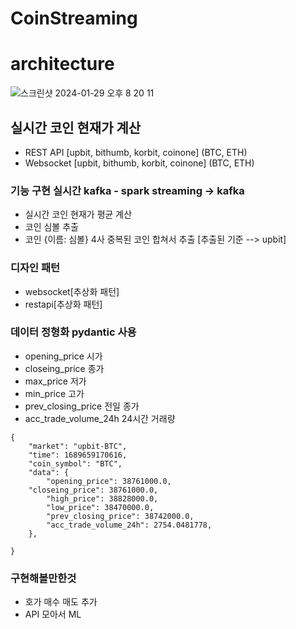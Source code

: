 # CoinStreaming


# architecture
![스크린샷 2024-01-29 오후 8 20 11](https://github.com/PropertyCoinDashboard/CoinInstrucstureStream/assets/52487610/477ae8aa-de42-4cd3-8a0b-e48452329cfd)

## 실시간 코인 현재가 계산 
- REST API [upbit, bithumb, korbit, coinone] (BTC, ETH)
- Websocket [upbit, bithumb, korbit, coinone] (BTC, ETH)

### 기능 구현 실시간 kafka - spark streaming -> kafka 
- 실시간 코인 현재가 평균 계산
- 코인 심볼 추출
- 코인 {이름: 심볼} 4사 중복된 코인 합쳐서 추출 [추출된 기준 --> upbit]

### 디자인 패턴 
- websocket[추상화 패턴]
- restapi[추상화 패턴]

### 데이터 정형화 pydantic 사용
- opening_price 시가
- closeing_price 종가
- max_price 저가
- min_price 고가
- prev_closing_price 전일 종가
- acc_trade_volume_24h 24시간 거래량
```
{
    "market": "upbit-BTC",
    "time": 1689659170616,
    "coin_symbol": "BTC",
    "data": {
        "opening_price": 38761000.0,
	"closeing_price": 38761000.0,
        "high_price": 38828000.0,
        "low_price": 38470000.0,
        "prev_closing_price": 38742000.0,
        "acc_trade_volume_24h": 2754.0481778,
    },

} 
```

### 구현해볼만한것 
- 호가 매수 매도 추가
- API 모아서 ML
